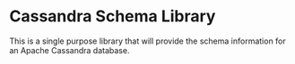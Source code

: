 # Cassandra Schema Library

This is a single purpose library that will provide the schema information for an Apache Cassandra database.

``` golang

```